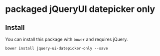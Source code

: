 # packaged jQueryUI datepicker only

## Install

You can install this package with `bower` and requires jQuery.

```shell
bower install jquery-ui-datepicker-only --save
```
